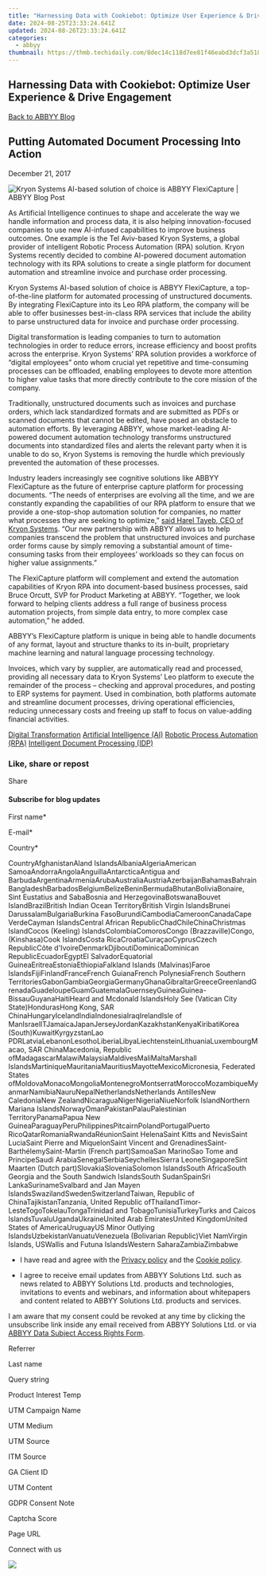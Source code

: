 ```yaml
---
title: "Harnessing Data with Cookiebot: Optimize User Experience & Drive Engagement"
date: 2024-08-25T23:33:24.641Z
updated: 2024-08-26T23:33:24.641Z
categories:
  - abbyy
thumbnail: https://thmb.techidaily.com/8dec14c118d7ee81f46eabd3dcf3a5188bbf56bf80fdef23b5e5cacf3addecc5.jpg
---
```


## Harnessing Data with Cookiebot: Optimize User Experience & Drive Engagement

[Back to ABBYY Blog](https://tools.techidaily.com/abbyy/products/)

## Putting Automated Document Processing Into Action

December 21, 2017

![Kryon Systems AI-based solution of choice is ABBYY FlexiCapture | ABBYY Blog Post](https://static2.abbyy.com/abbyycommedia/25256/8921e_smm_kryonsystems_blog.png) 

As Artificial Intelligence continues to shape and accelerate the way we handle information and process data, it is also helping innovation-focused companies to use new AI-infused capabilities to improve business outcomes. One example is the Tel Aviv-based Kryon Systems, a global provider of intelligent Robotic Process Automation (RPA) solution. Kryon Systems recently decided to combine AI-powered document automation technology with its RPA solutions to create a single platform for document automation and streamline invoice and purchase order processing.

Kryon Systems AI-based solution of choice is ABBYY FlexiCapture, a top-of-the-line platform for automated processing of unstructured documents. By integrating FlexiCapture into its Leo RPA platform, the company will be able to offer businesses best-in-class RPA services that include the ability to parse unstructured data for invoice and purchase order processing.

Digital transformation is leading companies to turn to automation technologies in order to reduce errors, increase efficiency and boost profits across the enterprise. Kryon Systems’ RPA solution provides a workforce of “digital employees” onto whom crucial yet repetitive and time-consuming processes can be offloaded, enabling employees to devote more attention to higher value tasks that more directly contribute to the core mission of the company.

Traditionally, unstructured documents such as invoices and purchase orders, which lack standardized formats and are submitted as PDFs or scanned documents that cannot be edited, have posed an obstacle to automation efforts. By leveraging ABBYY, whose market-leading AI-powered document automation technology transforms unstructured documents into standardized files and alerts the relevant party when it is unable to do so, Kryon Systems is removing the hurdle which previously prevented the automation of these processes.

Industry leaders increasingly see cognitive solutions like ABBYY FlexiCapture as the future of enterprise capture platform for processing documents. “The needs of enterprises are evolving all the time, and we are constantly expanding the capabilities of our RPA platform to ensure that we provide a one-stop-shop automation solution for companies, no matter what processes they are seeking to optimize,” [said Harel Tayeb, CEO of Kryon Systems](http://www.kryonsystems.com/kryon-systems-leverages-abbyy-flexicapture/). “Our new partnership with ABBYY allows us to help companies transcend the problem that unstructured invoices and purchase order forms cause by simply removing a substantial amount of time-consuming tasks from their employees’ workloads so they can focus on higher value assignments.”

The FlexiCapture platform will complement and extend the automation capabilities of Kryon RPA into document-based business processes, said Bruce Orcutt, SVP for Product Marketing at ABBYY. “Together, we look forward to helping clients address a full range of business process automation projects, from simple data entry, to more complex case automation,” he added.

ABBYY’s FlexiCapture platform is unique in being able to handle documents of any format, layout and structure thanks to its in-built, proprietary machine learning and natural language processing technology.

Invoices, which vary by supplier, are automatically read and processed, providing all necessary data to Kryon Systems’ Leo platform to execute the remainder of the process – checking and approval procedures, and posting to ERP systems for payment. Used in combination, both platforms automate and streamline document processes, driving operational efficiencies, reducing unnecessary costs and freeing up staff to focus on value-adding financial activities.

[Digital Transformation](https://tools.techidaily.com/abbyy/products/) [Artificial Intelligence (AI)](https://www.abbyy.com/blog/artificial-intelligence-ai/ "Artificial Intelligence (AI)") [Robotic Process Automation (RPA)](https://www.abbyy.com/blog/robotic-process-automation-rpa/ "Robotic Process Automation (RPA)") [Intelligent Document Processing (IDP)](https://www.abbyy.com/blog/intelligent-document-processing-idp/ "Intelligent Document Processing (IDP)") 

### Like, share or repost

Share 

#### Subscribe for blog updates

First name\*

E-mail\*

Сountry\*

СountryAfghanistanAland IslandsAlbaniaAlgeriaAmerican SamoaAndorraAngolaAnguillaAntarcticaAntigua and BarbudaArgentinaArmeniaArubaAustraliaAustriaAzerbaijanBahamasBahrainBangladeshBarbadosBelgiumBelizeBeninBermudaBhutanBoliviaBonaire, Sint Eustatius and SabaBosnia and HerzegovinaBotswanaBouvet IslandBrazilBritish Indian Ocean TerritoryBritish Virgin IslandsBrunei DarussalamBulgariaBurkina FasoBurundiCambodiaCameroonCanadaCape VerdeCayman IslandsCentral African RepublicChadChileChinaChristmas IslandCocos (Keeling) IslandsColombiaComorosCongo (Brazzaville)Congo, (Kinshasa)Cook IslandsCosta RicaCroatiaCuraçaoCyprusCzech RepublicCôte d'IvoireDenmarkDjiboutiDominicaDominican RepublicEcuadorEgyptEl SalvadorEquatorial GuineaEritreaEstoniaEthiopiaFalkland Islands (Malvinas)Faroe IslandsFijiFinlandFranceFrench GuianaFrench PolynesiaFrench Southern TerritoriesGabonGambiaGeorgiaGermanyGhanaGibraltarGreeceGreenlandGrenadaGuadeloupeGuamGuatemalaGuernseyGuineaGuinea-BissauGuyanaHaitiHeard and Mcdonald IslandsHoly See (Vatican City State)HondurasHong Kong, SAR ChinaHungaryIcelandIndiaIndonesiaIraqIrelandIsle of ManIsraelITJamaicaJapanJerseyJordanKazakhstanKenyaKiribatiKorea (South)KuwaitKyrgyzstanLao PDRLatviaLebanonLesothoLiberiaLibyaLiechtensteinLithuaniaLuxembourgMacao, SAR ChinaMacedonia, Republic ofMadagascarMalawiMalaysiaMaldivesMaliMaltaMarshall IslandsMartiniqueMauritaniaMauritiusMayotteMexicoMicronesia, Federated States ofMoldovaMonacoMongoliaMontenegroMontserratMoroccoMozambiqueMyanmarNamibiaNauruNepalNetherlandsNetherlands AntillesNew CaledoniaNew ZealandNicaraguaNigerNigeriaNiueNorfolk IslandNorthern Mariana IslandsNorwayOmanPakistanPalauPalestinian TerritoryPanamaPapua New GuineaParaguayPeruPhilippinesPitcairnPolandPortugalPuerto RicoQatarRomaniaRwandaRéunionSaint HelenaSaint Kitts and NevisSaint LuciaSaint Pierre and MiquelonSaint Vincent and GrenadinesSaint-BarthélemySaint-Martin (French part)SamoaSan MarinoSao Tome and PrincipeSaudi ArabiaSenegalSerbiaSeychellesSierra LeoneSingaporeSint Maarten (Dutch part)SlovakiaSloveniaSolomon IslandsSouth AfricaSouth Georgia and the South Sandwich IslandsSouth SudanSpainSri LankaSurinameSvalbard and Jan Mayen IslandsSwazilandSwedenSwitzerlandTaiwan, Republic of ChinaTajikistanTanzania, United Republic ofThailandTimor-LesteTogoTokelauTongaTrinidad and TobagoTunisiaTurkeyTurks and Caicos IslandsTuvaluUgandaUkraineUnited Arab EmiratesUnited KingdomUnited States of AmericaUruguayUS Minor Outlying IslandsUzbekistanVanuatuVenezuela (Bolivarian Republic)Viet NamVirgin Islands, USWallis and Futuna IslandsWestern SaharaZambiaZimbabwe

* I have read and agree with the [Privacy policy](https://tools.techidaily.com/abbyy/products/) and the [Cookie policy](https://tools.techidaily.com/abbyy/products/).

* I agree to receive email updates from ABBYY Solutions Ltd. such as news related to ABBYY Solutions Ltd. products and technologies, invitations to events and webinars, and information about whitepapers and content related to ABBYY Solutions Ltd. products and services.  
    
I am aware that my consent could be revoked at any time by clicking the unsubscribe link inside any email received from ABBYY Solutions Ltd. or via [ABBYY Data Subject Access Rights Form](https://tools.techidaily.com/abbyy/products/).

Referrer

Last name

Query string

Product Interest Temp

UTM Campaign Name

UTM Medium

UTM Source

ITM Source

GA Client ID

UTM Content

GDPR Consent Note

Captcha Score

Page URL

Connect with us

<ins class="adsbygoogle"
     style="display:block"
     data-ad-format="autorelaxed"
     data-ad-client="ca-pub-7571918770474297"
     data-ad-slot="1223367746"></ins>



<ins class="adsbygoogle"
     style="display:block"
     data-ad-client="ca-pub-7571918770474297"
     data-ad-slot="8358498916"
     data-ad-format="auto"
     data-full-width-responsive="true"></ins>

<!-- affiliate ads begin -->
<a href="https://shop.systoolsgroup.com/affiliate.php?ACCOUNT=SYSTOOBY&AFFILIATE=108875&PATH=https%3A%2F%2Fwww.systoolsgroup.com%3FAFFILIATE%3D108875%26RESOURCE%3D%2BSysTools%2BPDF%2BUnlocker"><img src="https://www.systoolsgroup.com/box/pdf-unlocker.png" border="0"></a>
<!-- affiliate ads end -->

